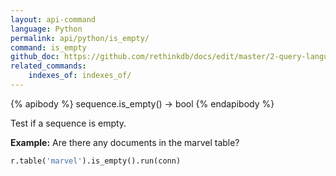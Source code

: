 ```yaml
---
layout: api-command 
language: Python
permalink: api/python/is_empty/
command: is_empty
github_doc: https://github.com/rethinkdb/docs/edit/master/2-query-language/api/python/transformations/is_empty.md
related_commands:
    indexes_of: indexes_of/
---
```


{% apibody %}
sequence.is_empty() &rarr; bool
{% endapibody %}

Test if a sequence is empty.

__Example:__ Are there any documents in the marvel table?

```py
r.table('marvel').is_empty().run(conn)
```


